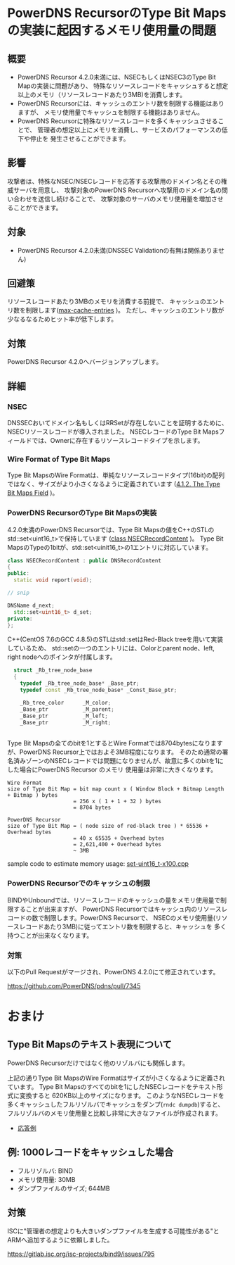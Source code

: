 ﻿# PowerDNS RecursorのType Bit Mapsの実装に起因するメモリ使用量の問題

## 概要

* PowerDNS Recursor 4.2.0未満には、NSECもしくはNSEC3のType Bit Mapの実装に問題があり、
  特殊なリソースレコードをキャッシュすると想定以上のメモリ（リソースレコードあたり3MB)を消費します。
* PowerDNS Recursorには、キャッシュのエントリ数を制限する機能はありますが、
  メモリ使用量でキャッシュを制限する機能はありません。
* PowerDNS Recursorに特殊なリソースレコードを多くキャッシュさせることで、
  管理者の想定以上にメモリを消費し、サービスのパフォーマンスの低下や停止を
  発生させることができます。

## 影響

攻撃者は、特殊なNSEC/NSECレコードを応答する攻撃用のドメイン名とその権威サーバを用意し、
攻撃対象のPowerDNS Recursorへ攻撃用のドメイン名の問い合わせを送信し続けることで、
攻撃対象のサーバのメモリ使用量を増加させることができます。

## 対象

* PowerDNS Recursor 4.2.0未満(DNSSEC Validationの有無は関係ありません)

## 回避策

リソースレコードあたり3MBのメモリを消費する前提で、
キャッシュのエントリ数を制限します([max-cache-entries](https://doc.powerdns.com/recursor/settings.html#setting-max-cache-entries) )。
ただし、キャッシュのエントリ数が少なるなるためヒット率が低下します。

## 対策

PowerDNS Recursor 4.2.0へバージョンアップします。

## 詳細

### NSEC

DNSSECおいてドメイン名もしくはRRSetが存在しないことを証明するために、NSECリソースレコードが導入されました。
NSECレコードのType Bit Mapsフィールドでは、Ownerに存在するリソースレコードタイプを示します。

### Wire Format of Type Bit Maps

Type Bit MapsのWire Formatは、単純なリソースレコードタイプ(16bit)の配列ではなく、サイズがより小さくなるように定義されています
([4.1.2.  The Type Bit Maps Field](https://tools.ietf.org/html/rfc4034#section-4.1.2) )。

### PowerDNS RecursorのType Bit Mapsの実装

4.2.0未満のPowerDNS Recursorでは、Type Bit Mapsの値をC++のSTLのstd::set<uint16_t>で保持しています
([class NSECRecordContent](https://github.com/PowerDNS/pdns/blob/rec-4.1.14/pdns/dnsrecords.hh#L506) )。
Type Bit MapsのTypeの1bitが、std::set<uinit16_t>の1エントリに対応しています。


```c++
class NSECRecordContent : public DNSRecordContent
{
public:
  static void report(void);

// snip

DNSName d_next;
  std::set<uint16_t> d_set;
private:
};
```

C++(CentOS 7.6のGCC 4.8.5)のSTLはstd::setはRed-Black treeを用いて実装しているため、
std::setの一つのエントリには、Colorとparent node、left, right nodeへのポインタが付属します。

```c++
  struct _Rb_tree_node_base
  {
    typedef _Rb_tree_node_base* _Base_ptr;
    typedef const _Rb_tree_node_base* _Const_Base_ptr;

    _Rb_tree_color      _M_color;
    _Base_ptr           _M_parent;
    _Base_ptr           _M_left;
    _Base_ptr           _M_right;
    
```

Type Bit Mapsの全てのbitを1とするとWire Formatでは8704bytesになりますが、PowerDNS Recursor上ではおよそ3MB程度になります。
そのため通常の署名済みゾーンのNSECレコードでは問題になりませんが、故意に多くのbitを1にした場合にPowerDNS Recursor のメモリ
使用量は非常に大きくなります。

```text
Wire Format
size of Type Bit Map = bit map count x ( Window Block + Bitmap Length + Bitmap ) bytes
                     = 256 x ( 1 + 1 + 32 ) bytes
                     = 8704 bytes

PowerDNS Recursor
size of Type Bit Map = ( node size of red-black tree ) * 65536 + Overhead bytes
                     = 40 x 65535 + Overhead bytes
                     = 2,621,400 + Overhead bytes
                     ~ 3MB
```

sample code to estimate memory usage: [set-uint16_t-x100.cpp](https://github.com/sischkg/huge_nsec_response/blob/master/set-uint16_t-x100.cpp)

### PowerDNS Recursorでのキャッシュの制限

BINDやUnboundでは、リソースレコードのキャッシュの量をメモリ使用量で制限することが出来ますが、
PowerDNS Recursorではキャッシュ内のリソースレコードの数で制限します。PowerDNS Recursorで、
NSECのメモリ使用量(リソースレコードあたり3MB)に従ってエントリ数を制限すると、キャッシュを
多く持つことが出来なくなります。


### 対策

以下のPull Requestがマージされ、PowerDNS 4.2.0にて修正されています。

https://github.com/PowerDNS/pdns/pull/7345


# おまけ

## Type Bit Mapsのテキスト表現について

PowerDNS Recursorだけではなく他のリゾルバにも関係します。

上記の通りType Bit MapsのWire Formatはサイズが小さくなるように定義されています。
Type Bit Mapsのすべてのbitを1にしたNSECレコードをテキスト形式に変換すると
620KB以上のサイズになります。
このようなNSECレコードを多くキャッシュしたフルリゾルバでキャッシュをダンプ(`rndc dumpdb`)すると、
フルリゾルバのメモリ使用量と比較し非常に大きなファイルが作成されます。

* [応答例](https://raw.githubusercontent.com/sischkg/huge_nsec_response/master/nsec_response.txt)

## 例: 1000レコードをキャッシュした場合

* フルリゾルバ: BIND
* メモリ使用量: 30MB
* ダンプファイルのサイズ; 644MB

## 対策

ISCに"管理者の想定よりも大きいダンプファイルを生成する可能性がある"とARMへ追加するように依頼しました。

https://gitlab.isc.org/isc-projects/bind9/issues/795

